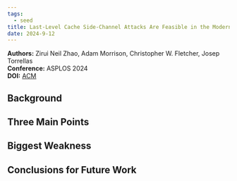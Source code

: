 ```yaml
---
tags:
  - seed
title: Last-Level Cache Side-Channel Attacks Are Feasible in the Modern Public Cloud
date: 2024-9-12
---
```

**Authors:** Zirui Neil Zhao, Adam Morrison, Christopher W. Fletcher, Josep Torrellas<br>
**Conference:** ASPLOS 2024<br>
**DOI:** [ACM](https://dl.acm.org/doi/10.1145/3620665.3640403)

## Background



## Three Main Points



## Biggest Weakness



## Conclusions for Future Work


